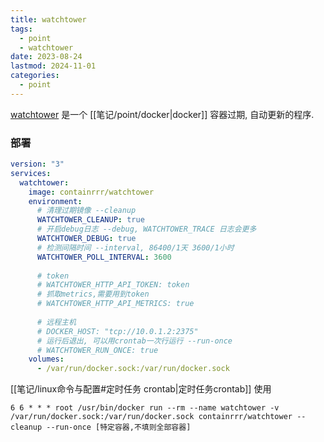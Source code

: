 ```yaml
---
title: watchtower
tags:
  - point
  - watchtower
date: 2023-08-24
lastmod: 2024-11-01
categories:
  - point
---
```


[watchtower](https://github.com/containrrr/watchtower) 是一个 [[笔记/point/docker|docker]] 容器过期, 自动更新的程序.

### 部署

```yml
version: "3"
services:
  watchtower:
    image: containrrr/watchtower
    environment:
      # 清理过期镜像 --cleanup
      WATCHTOWER_CLEANUP: true
      # 开启debug日志 --debug, WATCHTOWER_TRACE 日志会更多
      WATCHTOWER_DEBUG: true
      # 检测间隔时间 --interval, 86400/1天 3600/1小时
      WATCHTOWER_POLL_INTERVAL: 3600
      
      # token
      # WATCHTOWER_HTTP_API_TOKEN: token
      # 抓取metrics,需要用到token
      # WATCHTOWER_HTTP_API_METRICS: true
      
      # 远程主机
      # DOCKER_HOST: "tcp://10.0.1.2:2375"
      # 运行后退出, 可以用crontab一次行运行 --run-once
      # WATCHTOWER_RUN_ONCE: true
    volumes:
      - /var/run/docker.sock:/var/run/docker.sock
```

[[笔记/linux命令与配置#定时任务 crontab|定时任务crontab]] 使用

```shell
6 6 * * * root /usr/bin/docker run --rm --name watchtower -v /var/run/docker.sock:/var/run/docker.sock containrrr/watchtower --cleanup --run-once [特定容器,不填则全部容器]
```
